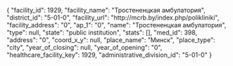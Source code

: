 {
    "facility_id": 1929,
    "facility_name": "Тростененцкая амбулатория",
    "district_id": "5-01-0",
    "facility_url": "http:\/\/mcrb.by\/index.php\/polikliniki",
    "facility_address": "0",
    "ap_1": "0",
    "name": "Тростененцкая амбулатория",
    "type": null,
    "state": "public institution",
    "stats": [],
    "med_id": 398,
    "address": "0",
    "coord_x_y": null,
    "place_name": "Минск",
    "place_type": "city",
    "year_of_closing": null,
    "year_of_opening": "0",
    "healthcare_facility_key": 1929,
    "administrative_division_id": "5-01-0"
}